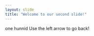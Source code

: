 ```yaml
---
layout: slide
title: "Welcome to our second slide!"
---
```

one hunnid
Use the left arrow to go back!

